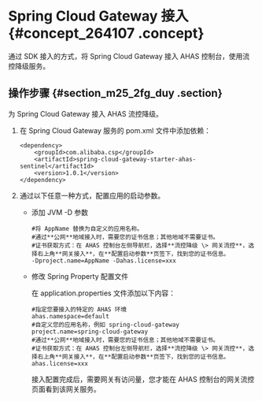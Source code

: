 # Spring Cloud Gateway 接入 {#concept_264107 .concept}

通过 SDK 接入的方式，将 Spring Cloud Gateway 接入 AHAS 控制台，使用流控降级服务。

## 操作步骤 {#section_m25_2fg_duy .section}

为 Spring Cloud Gateway 接入 AHAS 流控降级。

1.  在 Spring Cloud Gateway 服务的 pom.xml 文件中添加依赖：

    ``` {#codeblock_4yh_spv_1ja}
    <dependency>
        <groupId>com.alibaba.csp</groupId>
        <artifactId>spring-cloud-gateway-starter-ahas-sentinel</artifactId>
        <version>1.0.1</version>
    </dependency>
    ```

2.  通过以下任意一种方式，配置应用的启动参数。
    -   添加 JVM -D 参数

        ``` {#codeblock_myc_dub_mhl}
        #将 AppName 替换为自定义的应用名称。
        #通过**公网**地域接入时，需要您的证书信息；其他地域不需要证书。
        #证书获取方式：在 AHAS 控制台左侧导航栏，选择**流控降级 \> 网关流控**，选择右上角**网关接入**，在**配置启动参数**页签下，找到您的证书信息。
        -Dproject.name=AppName -Dahas.license=xxx
        ```

    -   修改 Spring Property 配置文件

        在 application.properties 文件添加以下内容：

        ``` {#codeblock_7b5_er2_2s7}
        #指定您要接入的特定的 AHAS 环境
        ahas.namespace=default
        #自定义您的应用名称，例如 spring-cloud-gateway
        project.name=spring-cloud-gateway
        #通过**公网**地域接入时，需要您的证书信息；其他地域不需要证书。
        #证书获取方式：在 AHAS 控制台左侧导航栏，选择**流控降级 \> 网关流控**，选择右上角**网关接入**，在**配置启动参数**页签下，找到您的证书信息。
        ahas.license=xxx
        ```

        接入配置完成后，需要网关有访问量，您才能在 AHAS 控制台的网关流控页面看到该网关服务。


